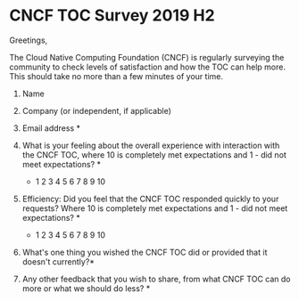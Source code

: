 # CNCF TOC Survey 2019 H2

Greetings,

The Cloud Native Computing Foundation (CNCF) is regularly surveying the community to check levels of satisfaction and how the TOC can help more. This should take no more than a few minutes of your time.

1. Name

2. Company (or independent, if applicable)

3. Email address *

4. What is your feeling about the overall experience with interaction with the CNCF TOC, where 10 is completely met expectations and 1 - did not meet expectations? *

    * 1 2 3 4 5 6 7 8 9 10

5. Efficiency: Did you feel that the CNCF TOC responded quickly to your requests? Where 10 is completely met expectations and 1 - did not meet expectations? *

    * 1 2 3 4 5 6 7 8 9 10

6. What's one thing you wished the CNCF TOC did or provided that it doesn't currently?*

7. Any other feedback that you wish to share, from what CNCF TOC can do more or what we should do less? *

